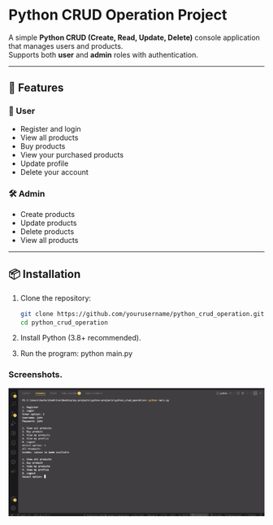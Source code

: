 # Python CRUD Operation Project

A simple **Python CRUD (Create, Read, Update, Delete)** console application that manages users and products.  
Supports both **user** and **admin** roles with authentication.

---

## 🚀 Features

### 👤 User

- Register and login
- View all products
- Buy products
- View your purchased products
- Update profile
- Delete your account

### 🛠 Admin

- Create products
- Update products
- Delete products
- View all products

---

## 📦 Installation

1. Clone the repository:

   ```bash
   git clone https://github.com/yourusername/python_crud_operation.git
   cd python_crud_operation

   ```

2. Install Python (3.8+ recommended).
3. Run the program:
   python main.py

### Screenshots.

![alt user_page](/images/user_page.png)
